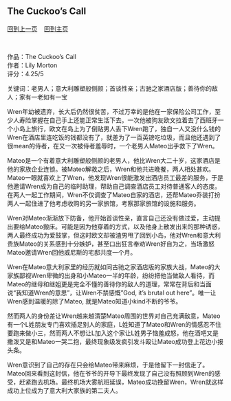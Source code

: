 ## The Cuckoo’s Call
[回到上一页](https://boheme130.github.io/Reviews/)  &nbsp;&nbsp;  [回到主页](https://boheme130.github.io/Fiction.git.io/)


<br>

作品：The Cuckoo’s Call<br>
作者：Lily Morton<br>
评分：4.25/5<br>

关键词：老男人；意大利雕塑般侧颜；首谈性亲；古驰之家酒店版；善待你的敌人；家有一老如有一宝

Wren年幼被遗弃，长大后仍然很贫苦，不过万幸的是他在一家保险公司工作，至少人寿险掌握在自己手上还能正常生活下去。一次他被狗友欧文拉着去了西班牙一个小岛上旅行，欧文在岛上为了倒贴男人丢下Wren跑了，独自一人又没什么钱的Wren在酒店里连吃饭的钱都没有了，就差为了一百英镑吃垃圾，而且他还遇到了很mean的侍者，在又一次被侍者羞辱时，一个老男人Mateo出手救下了Wren。

Mateo是一个有着意大利雕塑般侧颜的老男人，他比Wren大二十岁，这家酒店是他的家族企业连锁。被Mateo解救之后，Wren和他共进晚餐，两人相处甚欢。Mateo一眼就喜欢上了Wren，他发现Wren很能激发出酒店员工最差的服务，于是他邀请Wren成为自己的临时助理，帮助自己调查酒店员工对待普通客人的态度。在两人一起工作期间，Wren不仅调查了Mateo自家的酒店，还帮Mateo乔装打扮两人一起住进了他考虑收购的另一家旅馆，考察那家旅馆的设施和服务。

Wren对Mateo渐渐放下防备，他开始首谈性亲，直言自己还没有做过爱，主动提出要给Mateo搬床。可能是因为他穿着的方式，以及他身上散发出来的那种诱惑，两人最终成功为爱鼓掌，但这时欧文却被渣男甩了回到小岛，他对Wren和意大利贵族Mateo的关系感到十分嫉妒，甚至口出狂言奉劝Wren好自为之，当场激怒Mateo邀请Wren回他威尼斯的宅邸共度一个月。

Wren在Mateo意大利家里的经历就如同古驰之家酒店版的家族大战，Mateo的大家族鄙视Wren卑微的出身和小Mateo一半的年龄，纷纷把他当做敌人看待，而Mateo的继母和继姐更是完全不懂的善待你的敌人的道理，常常在背后和当面说“我知道Wren的意思”，让Wren不禁感慨”God, it’s brutal out here”。唯一让Wren感到温暖的除了Mateo, 就是Mateo知道小kind不断的爷爷。

然而两人的身份差让Wren越来越清楚Mateo周围的世界对自己充满敌意，Mateo有一个L姓朋友专门喜欢插足别人的家庭，L姓知道了Mateo和Wren的情感忍不住要跑来做小三，然而两人不想让L加入这个家让L姓男子恼羞成怒，他在酒吧又是撒泼又是和Mateo一哭二抱，最终现象级发疯引发斗殴让Mateo成功登上花边小报头条。

Wren意识到了自己的存在只会给Mateo带来麻烦，于是他留下一封信走了。Mateo回来看到这封信，他在爷爷的开导下最终发现了自己没有照顾到Wren的感受，赶紧跑去机场。最终机场大雾航班延误，Mateo成功挽留Wren，Wren就这样成功上位成为了意大利大家族的第二夫人。
